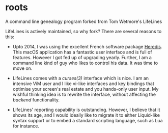 # roots
A command line genealogy program forked from Tom Wetmore's LifeLines 

LifeLines is actively maintained, so why fork? There are several reasons to this:

-   Upto 2014, I was using the excellent French software package [Heredis](https://www.heredis.com). This macOS application has a
    fantastic user interface and is full of features. However I got fed up of upgrading yearly. Further, I am a command line kind
    of guy who likes to control his data. It was time to move on.

-   LifeLines comes with a _curses(3)_ interface which is nice. I am an intensive ViM user and I like vi-like interfaces and key
    bindings that optimise your screen's real estate and you hands-only user input. My wishful thinking idea is to rewrite the
    interface, without affecting the _backend_ functionality.

-   LifeLines' reporting capability is outstanding. However, I believe that it shows its age, and I would ideally like to migrate
    it to either Liquid-like syntax support or to embed a standard scripting language, such as Lua for instance.

<!-- vim: set nu et tw=130 ts=8 sts=4 sw=4 ff=unix fo-=l fo+=tcroq2 fdm=marker fmr=@{,@} :-->
